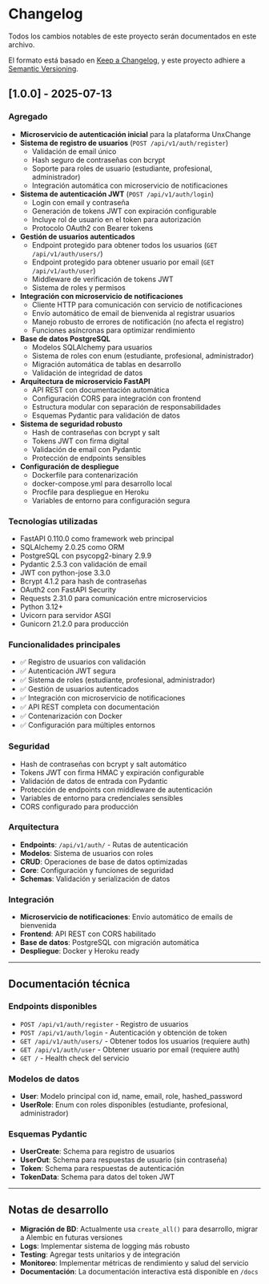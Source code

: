 # Changelog

Todos los cambios notables de este proyecto serán documentados en este archivo.

El formato está basado en [Keep a Changelog](https://keepachangelog.com/en/1.0.0/),
y este proyecto adhiere a [Semantic Versioning](https://semver.org/spec/v2.0.0.html).

## [1.0.0] - 2025-07-13

### Agregado

- **Microservicio de autenticación inicial** para la plataforma UnxChange
- **Sistema de registro de usuarios** (`POST /api/v1/auth/register`)
  - Validación de email único
  - Hash seguro de contraseñas con bcrypt
  - Soporte para roles de usuario (estudiante, profesional, administrador)
  - Integración automática con microservicio de notificaciones
- **Sistema de autenticación JWT** (`POST /api/v1/auth/login`)
  - Login con email y contraseña
  - Generación de tokens JWT con expiración configurable
  - Incluye rol de usuario en el token para autorización
  - Protocolo OAuth2 con Bearer tokens
- **Gestión de usuarios autenticados**
  - Endpoint protegido para obtener todos los usuarios (`GET /api/v1/auth/users/`)
  - Endpoint protegido para obtener usuario por email (`GET /api/v1/auth/user`)
  - Middleware de verificación de tokens JWT
  - Sistema de roles y permisos
- **Integración con microservicio de notificaciones**
  - Cliente HTTP para comunicación con servicio de notificaciones
  - Envío automático de email de bienvenida al registrar usuarios
  - Manejo robusto de errores de notificación (no afecta el registro)
  - Funciones asíncronas para optimizar rendimiento
- **Base de datos PostgreSQL**
  - Modelos SQLAlchemy para usuarios
  - Sistema de roles con enum (estudiante, profesional, administrador)
  - Migración automática de tablas en desarrollo
  - Validación de integridad de datos
- **Arquitectura de microservicio FastAPI**
  - API REST con documentación automática
  - Configuración CORS para integración con frontend
  - Estructura modular con separación de responsabilidades
  - Esquemas Pydantic para validación de datos
- **Sistema de seguridad robusto**
  - Hash de contraseñas con bcrypt y salt
  - Tokens JWT con firma digital
  - Validación de email con Pydantic
  - Protección de endpoints sensibles
- **Configuración de despliegue**
  - Dockerfile para contenarización
  - docker-compose.yml para desarrollo local
  - Procfile para despliegue en Heroku
  - Variables de entorno para configuración segura

### Tecnologías utilizadas

- FastAPI 0.110.0 como framework web principal
- SQLAlchemy 2.0.25 como ORM
- PostgreSQL con psycopg2-binary 2.9.9
- Pydantic 2.5.3 con validación de email
- JWT con python-jose 3.3.0
- Bcrypt 4.1.2 para hash de contraseñas
- OAuth2 con FastAPI Security
- Requests 2.31.0 para comunicación entre microservicios
- Python 3.12+
- Uvicorn para servidor ASGI
- Gunicorn 21.2.0 para producción

### Funcionalidades principales

- ✅ Registro de usuarios con validación
- ✅ Autenticación JWT segura
- ✅ Sistema de roles (estudiante, profesional, administrador)
- ✅ Gestión de usuarios autenticados
- ✅ Integración con microservicio de notificaciones
- ✅ API REST completa con documentación
- ✅ Contenarización con Docker
- ✅ Configuración para múltiples entornos

### Seguridad

- Hash de contraseñas con bcrypt y salt automático
- Tokens JWT con firma HMAC y expiración configurable
- Validación de datos de entrada con Pydantic
- Protección de endpoints con middleware de autenticación
- Variables de entorno para credenciales sensibles
- CORS configurado para producción

### Arquitectura

- **Endpoints**: `/api/v1/auth/` - Rutas de autenticación
- **Modelos**: Sistema de usuarios con roles
- **CRUD**: Operaciones de base de datos optimizadas
- **Core**: Configuración y funciones de seguridad
- **Schemas**: Validación y serialización de datos

### Integración

- **Microservicio de notificaciones**: Envío automático de emails de bienvenida
- **Frontend**: API REST con CORS habilitado
- **Base de datos**: PostgreSQL con migración automática
- **Despliegue**: Docker y Heroku ready

---

## Documentación técnica

### Endpoints disponibles

- `POST /api/v1/auth/register` - Registro de usuarios
- `POST /api/v1/auth/login` - Autenticación y obtención de token
- `GET /api/v1/auth/users/` - Obtener todos los usuarios (requiere auth)
- `GET /api/v1/auth/user` - Obtener usuario por email (requiere auth)
- `GET /` - Health check del servicio

### Modelos de datos

- **User**: Modelo principal con id, name, email, role, hashed_password
- **UserRole**: Enum con roles disponibles (estudiante, profesional, administrador)

### Esquemas Pydantic

- **UserCreate**: Schema para registro de usuarios
- **UserOut**: Schema para respuestas de usuario (sin contraseña)
- **Token**: Schema para respuestas de autenticación
- **TokenData**: Schema para datos del token JWT

---

## Notas de desarrollo

- **Migración de BD**: Actualmente usa `create_all()` para desarrollo, migrar a Alembic en futuras versiones
- **Logs**: Implementar sistema de logging más robusto
- **Testing**: Agregar tests unitarios y de integración
- **Monitoreo**: Implementar métricas de rendimiento y salud del servicio
- **Documentación**: La documentación interactiva está disponible en `/docs`
